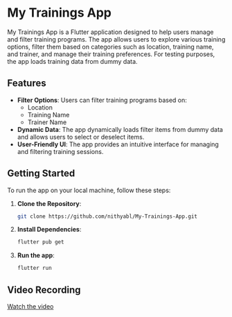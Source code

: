 # My Trainings App

My Trainings App is a Flutter application designed to help users manage and filter training programs. The app allows users to explore various training options, filter them based on categories such as location, training name, and trainer, and manage their training preferences. For testing purposes, the app loads training data from dummy data.

## Features

- **Filter Options**: Users can filter training programs based on:
  - Location
  - Training Name
  - Trainer Name
- **Dynamic Data**: The app dynamically loads filter items from dummy data and allows users to select or deselect items.
- **User-Friendly UI**: The app provides an intuitive interface for managing and filtering training sessions.

## Getting Started

To run the app on your local machine, follow these steps:

1. **Clone the Repository**:
   ```bash
   git clone https://github.com/nithyabl/My-Trainings-App.git
   ```
2. **Install Dependencies**:
   ```bash
   flutter pub get
   ```
3. **Run the app**:
   ```bash
   flutter run
   ```

## Video Recording

[Watch the video](https://drive.google.com/file/d/1XSHMfb3ZVHd5zIyBneDjcuUmYDE4UWyL/view?usp=drivesdk)
